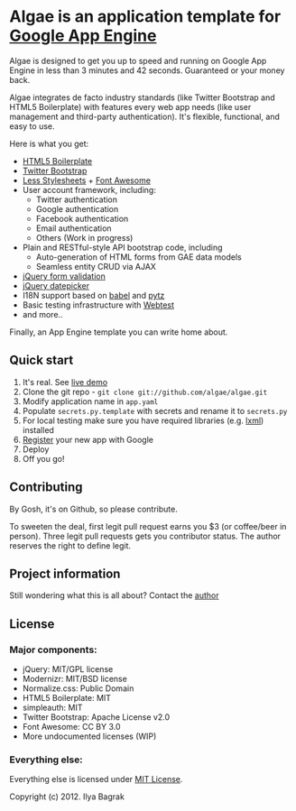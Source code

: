 # Algae is an application template for [Google App Engine](https://developers.google.com/appengine/)

Algae is designed to get you up to speed and running on Google App Engine in less than 3 minutes and 42 seconds. Guaranteed or your money back.

Algae integrates de facto industry standards (like Twitter Bootstrap and HTML5 Boilerplate) with features every web app needs (like user management and third-party authentication). It's flexible, functional, and easy to use.

Here is what you get: 

* [HTML5 Boilerplate](http://html5boilerplate.com)
* [Twitter Bootstrap](http://twitter.github.com/bootstrap/index.html)
* [Less Stylesheets](http://lesscss.org/) + [Font Awesome](http://fortawesome.github.com/Font-Awesome/)
* User account framework, including:
    * Twitter authentication
    * Google authentication
    * Facebook authentication
    * Email authentication
    * Others (Work in progress)
* Plain and RESTful-style API bootstrap code, including
	* Auto-generation of HTML forms from GAE data models
	* Seamless entity CRUD via AJAX
* [jQuery form validation](http://docs.jquery.com/Plugins/Validation)
* [jQuery datepicker](http://www.eyecon.ro/bootstrap-datepicker)
* I18N support based on [babel](http://babel.edgewall.org) and [pytz](http://pypi.python.org/pypi/gaepytz)
* Basic testing infrastructure with [Webtest](http://webtest.readthedocs.org/en/latest/)
* and more..

Finally, an App Engine template you can write home about.

## Quick start

1. It's real. See [live demo](http://green-algae.appspot.com)
2. Clone the git repo - `git clone git://github.com/algae/algae.git`
3. Modify application name in `app.yaml`
4. Populate `secrets.py.template` with secrets and rename it to `secrets.py`
5. For local testing make sure you have required libraries (e.g. [lxml](http://lxml.de/installation.html)) installed
6. [Register](https://appengine.google.com/) your new app with Google
7. Deploy
8. Off you go!

## Contributing

By Gosh, it's on Github, so please contribute.

To sweeten the deal, first legit pull request earns you $3 (or coffee/beer in person). 
Three legit pull requests gets you contributor status. The author reserves the right to define legit.

## Project information

Still wondering what this is all about? Contact the [author](http://twitter.com/ibagrak)

## License

### Major components:

* jQuery: MIT/GPL license
* Modernizr: MIT/BSD license
* Normalize.css: Public Domain
* HTML5 Boilerplate: MIT
* simpleauth: MIT
* Twitter Bootstrap: Apache License v2.0
* Font Awesome: CC BY 3.0
* More undocumented licenses (WIP)

### Everything else:

Everything else is licensed under [MIT License](http://opensource.org/licenses/mit-license.php).

Copyright (c) 2012. Ilya Bagrak
